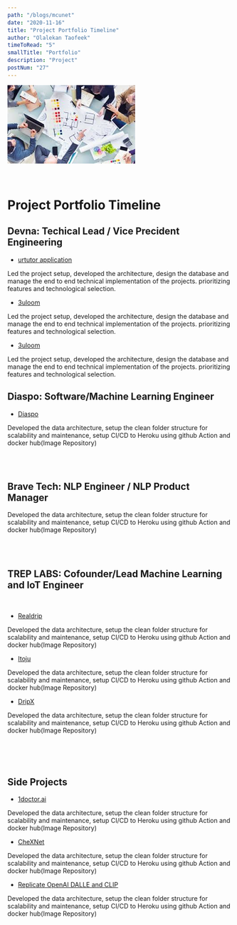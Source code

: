 ```yaml
---
path: "/blogs/mcunet"
date: "2020-11-16"
title: "Project Portfolio Timeline"
author: "Olalekan Taofeek"
timeToRead: "5"
smallTitle: "Portfolio"
description: "Project"
postNum: "27"
---
```


<img src="./cover_27.jpg"/>
<br/>
<br/>
<br/>

# Project Portfolio Timeline

## Devna: Techical Lead / Vice Precident Engineering

- <a href="https://urtutor.com/">urtutor application</a>

<p> Led the project setup, developed the architecture, design the database and manage the end to end technical implementation of the projects. prioritizing features and technological selection. </p>

- <a href="">3uloom </a>

<p>Led the project setup, developed the architecture, design the database and manage the end to end technical implementation of the projects. prioritizing features and technological selection. </p>

- <a href="https://3uloom.com/">3uloom </a>

<p>Led the project setup, developed the architecture, design the database and manage the end to end technical implementation of the projects. prioritizing features and technological selection. </p>

## Diaspo: Software/Machine Learning Engineer

- <a href="https://www.diaspo.ai/">Diaspo</a>

<p>Developed the data architecture, setup the clean folder structure for scalability and maintenance, setup CI/CD to Heroku using github Action and docker hub(Image Repository) </p>

<br>
<br>

## Brave Tech: NLP Engineer / NLP Product Manager

<p>Developed the data architecture, setup the clean folder structure for scalability and maintenance, setup CI/CD to Heroku using github Action and docker hub(Image Repository) </p>

<br>
<br>

## TREP LABS: Cofounder/Lead Machine Learning and IoT Engineer

<br>

- <a href="">Realdrip</a>

<p>Developed the data architecture, setup the clean folder structure for scalability and maintenance, setup CI/CD to Heroku using github Action and docker hub(Image Repository) </p>

- <a href="">Itoju</a>

<p>Developed the data architecture, setup the clean folder structure for scalability and maintenance, setup CI/CD to Heroku using github Action and docker hub(Image Repository) </p>

- <a href="">DripX</a>

<p>Developed the data architecture, setup the clean folder structure for scalability and maintenance, setup CI/CD to Heroku using github Action and docker hub(Image Repository) </p>

<br>
<br>
<br>

## Side Projects

- <a href=""> 1doctor.ai </a>

<p>Developed the data architecture, setup the clean folder structure for scalability and maintenance, setup CI/CD to Heroku using github Action and docker hub(Image Repository) </p>

- <a href=""> CheXNet </a>

<p>Developed the data architecture, setup the clean folder structure for scalability and maintenance, setup CI/CD to Heroku using github Action and docker hub(Image Repository) </p>

- <a href=""> Replicate OpenAI DALLE and CLIP </a>

<p>Developed the data architecture, setup the clean folder structure for scalability and maintenance, setup CI/CD to Heroku using github Action and docker hub(Image Repository) </p>
